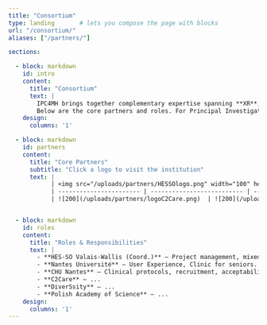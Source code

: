 ```yaml
---
title: "Consortium"
type: landing       # lets you compose the page with blocks
url: "/consortium/"
aliases: ["/partners/"]

sections:

  - block: markdown
    id: intro
    content:
      title: "Consortium"
      text: |
        IPC4MH brings together complementary expertise spanning **XR**, **sensing**, **AI/analytics**, and **clinical validation**.
        Below are the core partners and roles. For Principal Investigators, see the *Team* section.
    design:
      columns: '1'

  - block: markdown
    id: partners
    content:
      title: "Core Partners"
      subtitle: "Click a logo to visit the institution"
      text: |
            | <img src="/uploads/partners/HESSOlogo.png" width="100" height="100"> | ![200](/uploads/partners/LogoNantesU.png)    | ![](/uploads/partners/CHUNantesLogo.png) |
            | ----------------------- | -------------------------- | ---------------------- |
            | ![200](/uploads/partners/logoC2Care.png)  | ![200](/uploads/partners/diverssitylogo.png) | ![](/uploads/partners/poland_logo.png)   |


  - block: markdown
    id: roles
    content:
      title: "Roles & Responsibilities"
      text: |
        - **HES-SO Valais-Wallis (Coord.)** — Project management, mixed reality environments, data governance.
        - **Nantes Université** — User Experience, Clinic for seniors.
        - **CHU Nantes** — Clinical protocols, recruitment, acceptability & safety, clinical validation.
        - **C2Care** — ...
        - **DiverSsity** — ...
        - **Polish Academy of Science** — ...
    design:
      columns: '1'
---
```

